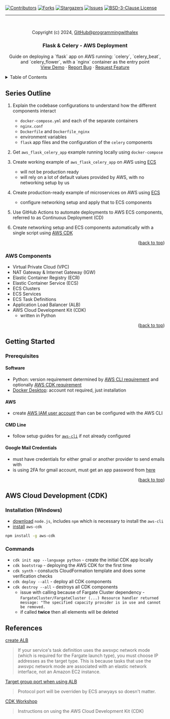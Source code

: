 <a id="readme-top"></a>

[![Contributors][contributors-shield]][contributors-url]
[![Forks][forks-shield]][forks-url]
[![Stargazers][stars-shield]][stars-url]
[![Issues][issues-shield]][issues-url]
[![BSD-3-Clause License][license-shield]][license-url]

---

<br />
<div align="center">
    <p>Copyright (c) 2024, <a href="https://github.com/programmingwithalex">GitHub@programmingwithalex</a></p>

  <h3 align="center">Flask & Celery - AWS Deployment</h3>

  <p align="center">
    Guide on deploying a `flask` app on AWS running: `celery`, `celery_beat`, and `celery_flower`, with a `nginx` container as the entry point
    <br />
    <a href="https://github.com/programmingwithalex/aws_celery_flask">View Demo</a>
    ·
    <a href="https://github.com/programmingwithalex/aws_celery_flask/issues/new?labels=bug&template=bug-report---.md">Report Bug</a>
    ·
    <a href="https://github.com/programmingwithalex/aws_celery_flask/issues/new?labels=enhancement&template=feature-request---.md">Request Feature</a>
  </p>
</div>

<details>
  <summary>Table of Contents</summary>
  <ol>
    <li>
      <a href="#series-outline">Series Outline</a>
      <ul>
        <li><a href="#aws-components">AWS Components</a></li>
      </ul>
    </li>
    <li>
      <a href="#getting-started">Getting Started</a>
      <ul>
        <li><a href="#prerequisites">Prerequisites</a></li>
        <ul>
            <li><a href="#software">Software</a></li>
            <li><a href="#aws">AWS</a></li>
            <li><a href="#cmd-line">CMD Line</a></li>
          </ul>
      </ul>
    </li>
    <li><a href="#commands">AWS (CDK) Commands</a></li>
    <li><a href="#references">References</a></li>
  </ol>
</details>

## Series Outline

1. Explain the codebase configurations to understand how the different components interact
    * `docker-compose.yml` and each of the separate containers
    * `nginx.conf`
    * `Dockerfile` and `Dockerfile_nginx`
    * environment variables
    * `flask` app files and the configuration of the `celery` components

2. Get `aws_flask_celery_app` example running locally using `docker-compose`

3. Create working example of `aws_flask_celery_app` on AWS using [ECS](https://aws.amazon.com/ecs/)
    * will not be production ready
    * will rely on a lot of default values provided by AWS, with no networking setup by us

4. Create production-ready example of microservices on AWS using [ECS](https://aws.amazon.com/ecs/)
    * configure networking setup and apply that to ECS components

5. Use GitHub Actions to automate deployments to AWS ECS components, referred to as Continuous Deployment (CD)

6. Create networking setup and ECS components automatically with a single script using [AWS CDK](https://docs.aws.amazon.com/cdk/v2/guide/home.html)

<p align="right">(<a href="#readme-top">back to top</a>)</p>

### AWS Components

* Virtual Private Cloud (VPC)
* NAT Gateway & Internet Gateway (IGW)
* Elastic Container Registry (ECR)
* Elastic Container Service (ECS)
* ECS Clusters
* ECS Services
* ECS Task Definitions
* Application Load Balancer (ALB)
* AWS Cloud Development Kit (CDK)
  * written in Python

<p align="right">(<a href="#readme-top">back to top</a>)</p>

## Getting Started

### Prerequisites

#### Software

* Python: version requirement determined by [AWS CLI requirement](https://github.com/aws/aws-cli) and optionally [AWS CDK requirement](https://github.com/aws/aws-cdk)
* [Docker Desktop](https://www.docker.com/products/docker-desktop/): account not required, just installation

#### AWS

* create [AWS IAM user account](https://docs.aws.amazon.com/IAM/latest/UserGuide/id_users_create.html) than can be configured with the AWS CLI

#### CMD Line

* follow setup guides for [`aws-cli`](https://github.com/aws/aws-cli?tab=readme-ov-file#getting-started) if not already configured

#### Google Mail Credentials

* must have credentials for either gmail or another provider to send emails with
* is using 2FA for gmail account, must get an app password from [here](https://myaccount.google.com/apppasswords)

<p align="right">(<a href="#readme-top">back to top</a>)</p>

## AWS Cloud Development (CDK)

### Installation (Windows)

* [download](https://nodejs.org/en/download/prebuilt-installer) `node.js`, includes `npm` which is necessary to install the `aws-cli`
* [install](https://docs.aws.amazon.com/cdk/v2/guide/getting_started.html) `aws-cdk`

```bash
npm install -g aws-cdk
```

### Commands

* `cdk init app --language python` - create the initial CDK app locally
* `cdk bootstrap` - deploying the AWS CDK for the first time
* `cdk synth` - constucts CloudFormation template and does some verification checks
* `cdk deploy --all` - deploy all CDK components
* `cdk destroy --all` - destroys all CDK components
  * issue with calling because of Fargate Cluster dependency - `FargateCluster/FargateCluster (...) Resource handler returned message: "The specified capacity provider is in use and cannot be removed.`
  * if called **twice** then all elements will be deleted

## References

[create ALB](https://docs.aws.amazon.com/AmazonECS/latest/developerguide/create-application-load-balancer.html)
> If your service's task definition uses the awsvpc network mode (which is required for the Fargate launch type), you must choose IP addresses as the target type. This is because tasks that use the awsvpc network mode are associated with an elastic network interface, not an Amazon EC2 instance.

[Target group port when using ALB](https://stackoverflow.com/questions/42715647/whats-the-target-group-port-for-when-using-application-load-balancer-ec2-con)
> Protocol port will be overriden by ECS anwyays so doesn't matter.

[CDK Workshop](https://cdkworkshop.com/)
> Instructions on using the AWS Cloud Development Kit (CDK)

[contributors-shield]: https://img.shields.io/github/contributors/programmingwithalex/aws_celery_flask?style=for-the-badge
[contributors-url]: https://github.com/programmingwithalex/aws_celery_flask/graphs/contributors
[forks-shield]: https://img.shields.io/github/forks/programmingwithalex/aws_celery_flask?style=for-the-badge
[forks-url]: https://github.com/programmingwithalex/aws_celery_flask/network/members
[stars-shield]: https://img.shields.io/github/stars/programmingwithalex/aws_celery_flask?style=for-the-badge
[stars-url]: https://github.com/programmingwithalex/aws_celery_flask/stargazers
[issues-shield]: https://img.shields.io/github/issues/programmingwithalex/aws_celery_flask?style=for-the-badge
[issues-url]: https://github.com/programmingwithalex/aws_celery_flask/issues
[license-shield]: https://img.shields.io/github/license/programmingwithalex/aws_celery_flask.svg?style=for-the-badge
[license-url]: https://github.com/programmingwithalex/aws_celery_flask/blob/main/LICENSE
